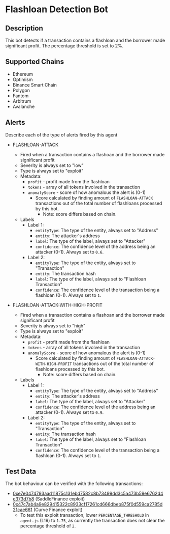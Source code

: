 # Flashloan Detection Bot

## Description

This bot detects if a transaction contains a flashloan and the borrower made significant profit. The percentage threshold is set to 2%.

## Supported Chains

- Ethereum
- Optimism
- Binance Smart Chain
- Polygon
- Fantom
- Arbitrum
- Avalanche

## Alerts

Describe each of the type of alerts fired by this agent

- FLASHLOAN-ATTACK

  - Fired when a transaction contains a flashoan and the borrower made significant profit
  - Severity is always set to "low"
  - Type is always set to "exploit"
  - Metadata:
    - `profit` - profit made from the flashloan
    - `tokens` - array of all tokens involved in the transaction
    - `anomalyScore` - score of how anomalous the alert is (0-1)
      - Score calculated by finding amount of `FLASHLOAN-ATTACK` transactions out of the total number of flashloans processed by this bot.
        - Note: score differs based on chain.
  - Labels
    - Label 1:
      - `entityType`: The type of the entity, always set to "Address"
      - `entity`: The attacker's address
      - `label`: The type of the label, always set to "Attacker"
      - `confidence`: The confidence level of the address being an attacker (0-1). Always set to `0.6`.
    - Label 2:
      - `entityType`: The type of the entity, always set to "Transaction"
      - `entity`: The transaction hash
      - `label`: The type of the label, always set to "Flashloan Transaction"
      - `confidence`: The confidence level of the transaction being a flashloan (0-1). Always set to `1`.
      

- FLASHLOAN-ATTACK-WITH-HIGH-PROFIT
  - Fired when a transaction contains a flashoan and the borrower made significant profit
  - Severity is always set to "high"
  - Type is always set to "exploit"
  - Metadata:
    - `profit` - profit made from the flashloan
    - `tokens` - array of all tokens involved in the transaction
    - `anomalyScore` - score of how anomalous the alert is (0-1)
      - Score calculated by finding amount of `FLASHLOAN-ATTACK-WITH-HIGH-PROFIT` transactions out of the total number of flashloans processed by this bot.
        - Note: score differs based on chain.
  - Labels
    - Label 1:
      - `entityType`: The type of the entity, always set to "Address"
      - `entity`: The attacker's address
      - `label`: The type of the label, always set to "Attacker"
      - `confidence`: The confidence level of the address being an attacker (0-1). Always set to `0.9`.
    - Label 2:
      - `entityType`: The type of the entity, always set to "Transaction"
      - `entity`: The transaction hash
      - `label`: The type of the label, always set to "Flashloan Transaction"
      - `confidence`: The confidence level of the transaction being a flashloan (0-1). Always set to `1`.

## Test Data

The bot behaviour can be verified with the following transactions:

- [0xe7e0474793aad11875c131ebd7582c8b73499dd3c5a473b59e6762d4e373d7b8](https://etherscan.io/tx/0xe7e0474793aad11875c131ebd7582c8b73499dd3c5a473b59e6762d4e373d7b8) (SaddleFinance exploit)
- [0x47c7ab4a9e829415322c8933cf17261cd666dbeb875f0d559ca2785d21cae661](https://etherscan.io/tx/0x47c7ab4a9e829415322c8933cf17261cd666dbeb875f0d559ca2785d21cae661) (Curve Finance exploit)
  - To test this exploit transaction, lower `PERCENTAGE_THRESHOLD` in `agent.js` (L19) to `1.75`, as currently the transaction does not clear the percentage threshold of `2`.